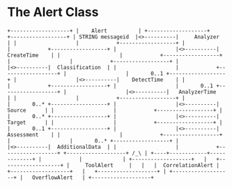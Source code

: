 # The Alert Class

``
              +-------------------+
              |    Alert          |
              +-------------------+            +------------------+
              | STRING messageid  |<>----------|     Analyzer     |
              |                   |            +------------------+
              |                   |            +------------------+
              |                   |<>----------|    CreateTime    |
              |                   |            +------------------+
              |                   |            +------------------+
              |                   |<>----------|  Classification  |
              |                   |            +------------------+
              |                   |       0..1 +------------------+
              |                   |<>----------|    DetectTime    |
              |                   |            +------------------+
              |                   |       0..1 +------------------+
              |                   |<>----------|   AnalyzerTime   |
              |                   |            +------------------+
              |                   |       0..* +------------------+
              |                   |<>----------|      Source      |
              |                   |            +------------------+
              |                   |       0..* +------------------+
              |                   |<>----------|      Target      |
              |                   |            +------------------+
              |                   |       0..1 +------------------+
              |                   |<>----------|    Assessment    |
              |                   |            +------------------+
              |                   |       0..* +------------------+
              |                   |<>----------|  AdditionalData  |
              |                   |            +------------------+
              +-------------------+
                     /_\
                      |
                      +----+------------+-------------+
                           |            |             |
                +-------------------+   |   +-------------------+
                |     ToolAlert     |   |   |  CorrelationAlert |
                +-------------------+   |   +-------------------+
                                        |
                              +-------------------+
                              |   OverflowAlert   |
                              +-------------------+
``